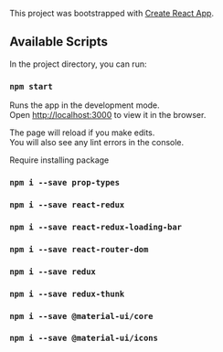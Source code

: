 This project was bootstrapped with [Create React App](https://github.com/facebook/create-react-app).

## Available Scripts

In the project directory, you can run:

### `npm start`

Runs the app in the development mode.<br>
Open [http://localhost:3000](http://localhost:3000) to view it in the browser.

The page will reload if you make edits.<br>
You will also see any lint errors in the console.


Require installing package
### `npm i --save prop-types`
### `npm i --save react-redux`
### `npm i --save react-redux-loading-bar`
### `npm i --save react-router-dom`
### `npm i --save redux`
### `npm i --save redux-thunk`
### `npm i --save @material-ui/core`
### `npm i --save @material-ui/icons`